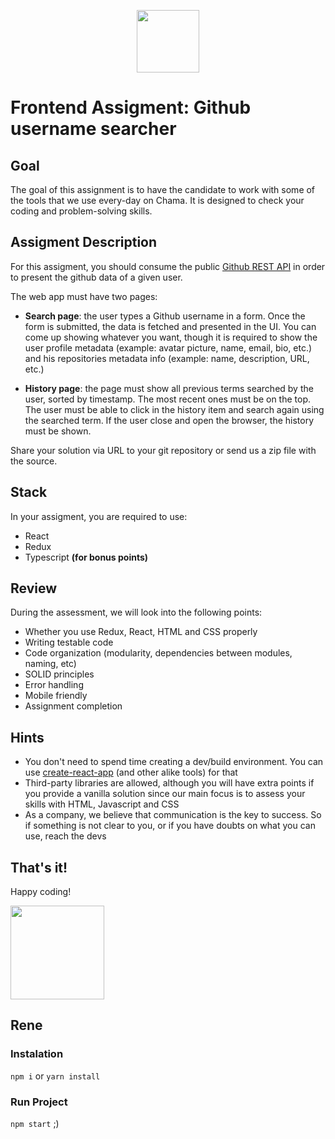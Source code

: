 <p align="center">
<img src="https://avatars0.githubusercontent.com/u/26920098?s=200&v=4" width="100" height="100" />
</p>

# Frontend Assigment: Github username searcher

## Goal

The goal of this assignment is to have the candidate to work with some of the tools that we use every-day on Chama. It is designed to check your coding and problem-solving skills.


## Assigment Description

For this assigment, you should consume the public [Github REST API](https://docs.github.com/en/free-pro-team@latest/rest/overview/endpoints-available-for-github-apps#users) in order to present the github data of a given user.

The web app must have two pages:

- <b>Search page</b>: the user types a Github username in a form. Once the form is submitted, the data is fetched and presented in the UI. You can come up showing whatever you want, though it is required to show the user profile metadata (example: avatar picture, name, email, bio, etc.) and his repositories metadata info (example: name, description, URL, etc.)

- <b>History page</b>: the page must show all previous terms searched by the user, sorted by timestamp. The most recent ones must be on the top. The user must be able to click in the history item and search again using the searched term. If the user close and open the browser, the history must be shown.

Share your solution via URL to your git repository or send us a zip file with the source.


## Stack

In your assigment, you are required to use:
- React
- Redux
- Typescript <b>(for bonus points)</b>

## Review

During the assessment, we will look into the following points:

* Whether you use Redux, React, HTML and CSS properly
* Writing testable code
* Code organization (modularity, dependencies between modules, naming, etc)
* SOLID principles
* Error handling
* Mobile friendly
* Assignment completion

## Hints

* You don't need to spend time creating a dev/build environment. You can use [create-react-app](https://github.com/facebookincubator/create-react-app) (and other alike tools) for that
* Third-party libraries are allowed, although you will have extra points if you provide a vanilla solution since our main focus is to assess your skills with HTML, Javascript and CSS
* As a company, we believe that communication is the key to success. So if something is not clear to you, or if you have doubts on what you can use, reach the devs


## That's it!

Happy coding!

<img src="https://user-images.githubusercontent.com/5693916/30273942-84252588-96fb-11e7-9420-5516b92cb1f7.gif" data-canonical-src="https://user-images.githubusercontent.com/5693916/30273942-84252588-96fb-11e7-9420-5516b92cb1f7.gif" width="150" height="150" />


## Rene
### Instalation
`npm i` or `yarn install`

### Run Project
`npm start` ;)
